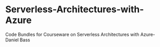 # Serverless-Architectures-with-Azure
Code Bundles for Courseware on Serverless Architectures with Azure- Daniel Bass
